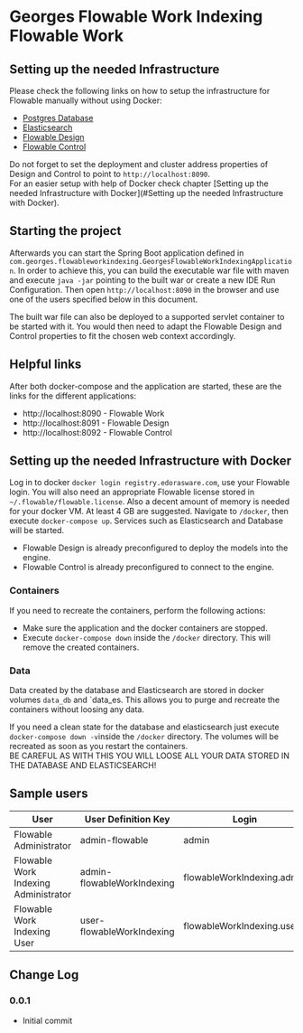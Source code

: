 # Georges Flowable Work Indexing Flowable Work

## Setting up the needed Infrastructure
Please check the following links on how to setup the infrastructure for Flowable manually without
using Docker:

- [Postgres Database](https://docs.flowable.io/work-install/3.1.0/210B-database.html)
- [Elasticsearch](https://docs.flowable.io/work-install/3.1.0/210C-elasticsearch.html)
- [Flowable Design](https://docs.flowable.io/work-install/3.1.0/320-design.html)
- [Flowable Control](https://docs.flowable.io/work-install/3.1.0/321-control.html)

Do not forget to set the deployment and cluster address properties of Design and Control to point to
`http://localhost:8090`.  
For an easier setup with help of Docker check chapter [Setting up the needed Infrastructure with Docker](#Setting up the needed Infrastructure with Docker).

## Starting the project
Afterwards you can start the Spring Boot application defined in `com.georges.flowableworkindexing.GeorgesFlowableWorkIndexingApplication`. In order to achieve this,
you can build the executable war file with maven and execute `java -jar` pointing to the built war or create a new IDE Run Configuration. 
Then open `http://localhost:8090` in the browser and use one of the users specified below in this document.

The built war file can also be deployed to a supported servlet container to be started with it.
You would then need to adapt the Flowable Design and Control properties to fit the chosen web context accordingly.

## Helpful links
After both docker-compose and the application are started, these are the links for the different applications:

- http://localhost:8090 - Flowable Work
- http://localhost:8091 - Flowable Design
- http://localhost:8092 - Flowable Control

## Setting up the needed Infrastructure with Docker
Log in to docker `docker login registry.edorasware.com`, use your Flowable login.
You will also need an appropriate Flowable license stored in `~/.flowable/flowable.license`.
Also a decent amount of memory is needed for your docker VM. At least 4 GB are suggested.
Navigate to `/docker`, then execute `docker-compose up`. Services such as Elasticsearch and Database will be started.

- Flowable Design is already preconfigured to deploy the models into the engine.
- Flowable Control is already preconfigured to connect to the engine.

### Containers
If you need to recreate the containers, perform the following actions:
- Make sure the application and the docker containers are stopped.
- Execute `docker-compose down` inside the `/docker` directory. This will remove the created containers.

### Data
Data created by the database and Elasticsearch are stored in docker volumes `data_db` and `data_es.
This allows you to purge and recreate the containers without loosing any data.

If you need a clean state for the database and elasticsearch just execute `docker-compose down -v`inside the `/docker` directory.
The volumes will be recreated as soon as you restart the containers.  
BE CAREFUL AS WITH THIS YOU WILL LOOSE ALL YOUR DATA STORED IN THE DATABASE AND ELASTICSEARCH!

## Sample users
| User | User Definition Key | Login | Password |
| -------------| ------------- | ------------- | ------------- |
| Flowable Administrator | admin-flowable | admin | test |
| Flowable Work Indexing Administrator | admin-flowableWorkIndexing | flowableWorkIndexing.admin | test |
| Flowable Work Indexing User | user-flowableWorkIndexing | flowableWorkIndexing.user | test |

## Change Log

### 0.0.1
- Initial commit